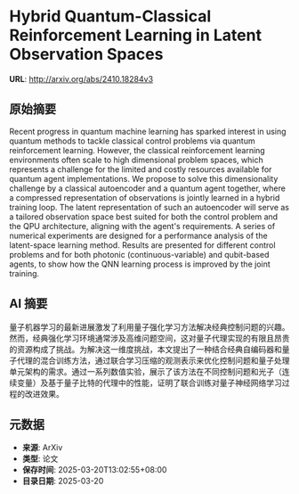 # Hybrid Quantum-Classical Reinforcement Learning in Latent Observation Spaces

**URL**: http://arxiv.org/abs/2410.18284v3

## 原始摘要

Recent progress in quantum machine learning has sparked interest in using
quantum methods to tackle classical control problems via quantum reinforcement
learning. However, the classical reinforcement learning environments often
scale to high dimensional problem spaces, which represents a challenge for the
limited and costly resources available for quantum agent implementations. We
propose to solve this dimensionality challenge by a classical autoencoder and a
quantum agent together, where a compressed representation of observations is
jointly learned in a hybrid training loop. The latent representation of such an
autoencoder will serve as a tailored observation space best suited for both the
control problem and the QPU architecture, aligning with the agent's
requirements. A series of numerical experiments are designed for a performance
analysis of the latent-space learning method. Results are presented for
different control problems and for both photonic (continuous-variable) and
qubit-based agents, to show how the QNN learning process is improved by the
joint training.


## AI 摘要

量子机器学习的最新进展激发了利用量子强化学习方法解决经典控制问题的兴趣。然而，经典强化学习环境通常涉及高维问题空间，这对量子代理实现的有限且昂贵的资源构成了挑战。为解决这一维度挑战，本文提出了一种结合经典自编码器和量子代理的混合训练方法，通过联合学习压缩的观测表示来优化控制问题和量子处理单元架构的需求。通过一系列数值实验，展示了该方法在不同控制问题和光子（连续变量）及基于量子比特的代理中的性能，证明了联合训练对量子神经网络学习过程的改进效果。

## 元数据

- **来源**: ArXiv
- **类型**: 论文
- **保存时间**: 2025-03-20T13:02:55+08:00
- **目录日期**: 2025-03-20
